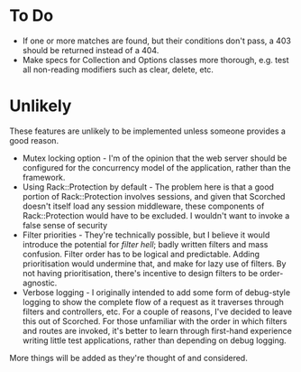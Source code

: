 To Do
=====
* If one or more matches are found, but their conditions don't pass, a 403 should be returned instead of a 404.
* Make specs for Collection and Options classes more thorough, e.g. test all non-reading modifiers such as clear, delete, etc.


Unlikely
========
These features are unlikely to be implemented unless someone provides a good reason.

* Mutex locking option - I'm of the opinion that the web server should be configured for the concurrency model of the application, rather than the framework.
* Using Rack::Protection by default - The problem here is that a good portion of Rack::Protection involves sessions, and given that Scorched doesn't itself load any session middleware, these components of Rack::Protection would have to be excluded. I wouldn't want to invoke a false sense of security
* Filter priorities - They're technically possible, but I believe it would introduce the potential for _filter hell_; badly written filters and mass confusion. Filter order has to be logical and predictable. Adding prioritisation would undermine that, and make for lazy use of filters. By not having prioritisation, there's incentive to design filters to be order-agnostic.
* Verbose logging - I originally intended to add some form of debug-style logging to show the complete flow of a request as it traverses through filters and controllers, etc. For a couple of reasons, I've decided to leave this out of Scorched. For those unfamiliar with the order in which filters and routes are invoked, it's better to learn through first-hand experience writing little test applications, rather than depending on debug logging.


More things will be added as they're thought of and considered.
